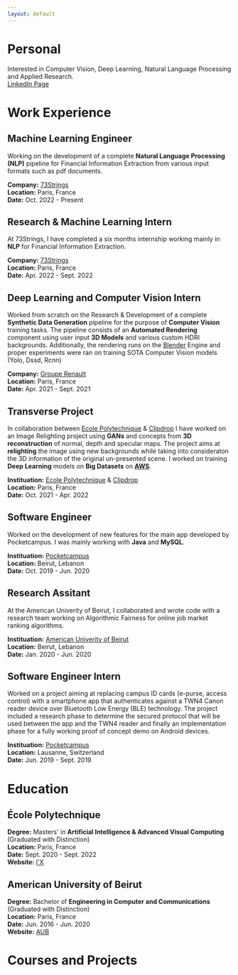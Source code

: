 ```yaml
---
layout: default
---
```


<!-- Text can be **bold**, _italic_, or ~~strikethrough~~. -->

<!-- [Linkedin Page](https://www.linkedin.com/in/ayham-olleik-9aaa97188/). -->

# Personal
Interested in Computer Vision, Deep Learning, Natural Language Processing and Applied Research.\
[LinkedIn Page](https://www.linkedin.com/in/ayham-olleik-9aaa97188/)

# Work Experience

## Machine Learning Engineer
Working on the development of a complete **Natural Language Processing (NLP)** pipeline for Financial Information Extraction from various input formats such as pdf documents.

**Company:** [73Strings](https://www.73strings.com/)\
**Location:** Paris, France\
**Date:** Oct. 2022 - Present

## Research & Machine Learning Intern
At 73Strings, I have completed a six months internship working mainly in **NLP** for Financial Information Extraction.

**Company:** [73Strings](https://www.73strings.com/)\
**Location:** Paris, France\
**Date:** Apr. 2022 - Sept. 2022
<!-- ![73Strings](assets/images/73strings.jpeg) -->

## Deep Learning and Computer Vision Intern
Worked from scratch on the Research & Development of a complete **Synthetic Data Generation** pipeline for the purpose of **Computer Vision** training tasks. The pipeline consists of an **Automated Rendering** component using user input **3D Models** and various custom HDRI backgrounds. Additionally, the rendering runs on the [Blender](https://www.blender.org/) Engine and proper experiments were ran on training SOTA Computer Vision models (Yolo, Dssd, Rcnn)

**Company:** [Groupe Renault](https://www.renaultgroup.com/)\
**Location:** Paris, France\
**Date:** Apr. 2021 - Sept. 2021

## Transverse Project
In collaboration between [Ecole Polytechnique](https://www.polytechnique.edu/) & [Clipdrop](https://clipdrop.co/) I have worked on an Image Relighting project using **GANs** and concepts from **3D reconstruction** of normal, depth and specular maps. The project aims at **relighting** the image using new backgrounds while taking into consideraton the 3D information of the original un-presented scene. I worked on training **Deep Learning** models on **Big Datasets** on **[AWS](https://aws.amazon.com/)**.

**Instituation:** [Ecole Polytechnique](https://www.polytechnique.edu/) & [Clipdrop](https://clipdrop.co/)\
**Location:** Paris, France\
**Date:** Oct. 2021 - Apr. 2022

## Software Engineer
Worked on the development of new features for the main app developed by Pocketcampus. I was mainly working with **Java** and **MySQL**.

**Instituation:** [Pocketcampus](https://pocketcampus.org/v2/home-en)\
**Location:** Beirut, Lebanon\
**Date:** Oct. 2019 - Jun. 2020

## Research Assitant
At the American Univerity of Beirut, I collaborated and wrote code with a research team working on Algorithmic Fairness for online job market ranking algorithms.

**Instituation:** [American Univerity of Beirut](https://www.aub.edu/)\
**Location:** Beirut, Lebanon\
**Date:** Jan. 2020 - Jun. 2020


## Software Engineer Intern
Worked on a project aiming at replacing campus ID cards (e-purse, access control) with a smartphone app that authenticates against a TWN4 Canon reader device over Bluetooth Low Energy (BLE) technology. The project included a research phase to determine the secured protocol that will be used between the app and the TWN4 reader and finally an implementation phase for a fully working proof of concept demo on Android devices.

**Instituation:** [Pocketcampus](https://pocketcampus.org/v2/home-en)\
**Location:** Lausanne, Switzerland\
**Date:** Jun. 2019 - Sept. 2019

# Education

## École Polytechnique
**Degree:** Masters' in **Artificial Intelligence & Advanced Visual Computing** (Graduated with Distinction)\
**Location:** Paris, France\
**Date:** Sept. 2020 - Sept. 2022\
**Website:** [l'X](https://www.polytechnique.edu/)

## American University of Beirut
**Degree:** Bachelor of **Engineering in Computer and Communications** (Graduated with Distinction)\
**Location:** Paris, France\
**Date:** Jun. 2016 - Jun. 2020\
**Website:** [AUB](https://www.aub.edu/)

# Courses and Projects